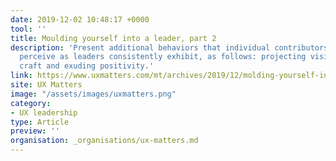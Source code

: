 ```yaml
---
date: 2019-12-02 10:48:17 +0000
tool: ''
title: Moulding yourself into a leader, part 2
description: 'Present additional behaviors that individual contributors who others
  perceive as leaders consistently exhibit, as follows: projecting vision, championing
  craft and exuding positivity.'
link: https://www.uxmatters.com/mt/archives/2019/12/molding-yourself-into-a-leader-part-2.php
site: UX Matters
image: "/assets/images/uxmatters.png"
category:
- UX leadership
type: Article
preview: ''
organisation: _organisations/ux-matters.md
---
```

